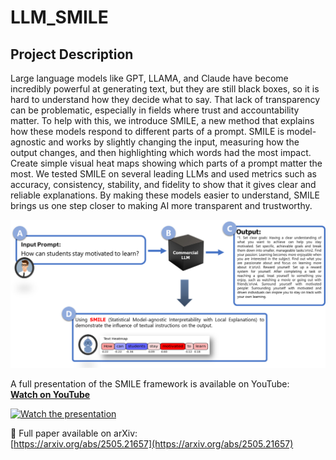 # LLM_SMILE
 

## Project Description
Large language models like GPT, LLAMA, and Claude have become incredibly powerful at generating text, but they are still black boxes, so it is hard to understand how they decide what to say. That lack of transparency can be problematic, especially in fields where trust and accountability matter. To help with this, we introduce SMILE, a new method that explains how these models respond to different parts of a prompt. SMILE is model-agnostic and works by slightly changing the input, measuring how the output changes, and then highlighting which words had the most impact. Create simple visual heat maps showing which parts of a prompt matter the most. We tested SMILE on several leading LLMs and used metrics such as accuracy, consistency, stability, and fidelity to show that it gives clear and reliable explanations. By making these models easier to understand, SMILE brings us one step closer to making AI more transparent and trustworthy.

![Graphical Abstract](https://github.com/Sara068/LLM-SMILE/blob/main/docs/Figures/ExplainableLLM_Graphical_Abstract.png)

A full presentation of the SMILE framework is available on YouTube:  
[**Watch on YouTube**](https://www.youtube.com/watch?v=pJePjOb2Tj4)

[![Watch the presentation](https://img.youtube.com/vi/pJePjOb2Tj4/hqdefault.jpg)](https://www.youtube.com/watch?v=pJePjOb2Tj4)

📄 Full paper available on arXiv:  
[https://arxiv.org/abs/2505.21657](https://arxiv.org/abs/2505.21657)
